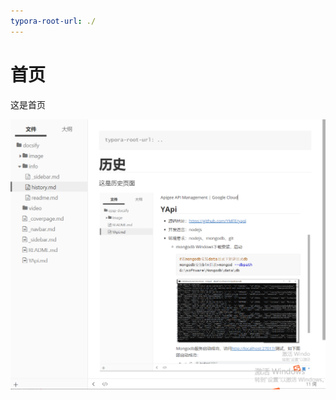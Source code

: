 ```yaml
---
typora-root-url: ./
---
```


# 首页

这是首页

![image-20230411180835946](/../image/image-20230411180835946.png)
